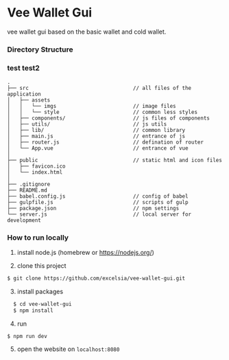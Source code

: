 # Vee Wallet Gui

vee wallet gui based on the basic wallet and cold wallet.

### Directory Structure

### test test2

```
.
├── src                                  // all files of the application
│   ├── assets
│   │   └── imgs                         // image files
│   │   └── style                        // common less styles
│   ├── components/                      // js files of components
│   ├── utils/                           // js utils
│   ├── lib/                             // common library
│   ├── main.js                          // entrance of js
│   ├── router.js                        // defination of router
│   └── App.vue                          // entrance of vue
│
├── public                               // static html and icon files
│   ├── favicon.ico
│   └── index.html
│
├── .gitignore
├── README.md
├── babel.config.js                      // config of babel
├── gulpfile.js                          // scripts of gulp
├── package.json                         // npm settings
└── server.js                            // local server for development
```

### How to run locally

  1. install node.js (homebrew or https://nodejs.org/)

  2. clone this project

``` bash
$ git clone https://github.com/excelsia/vee-wallet-gui.git
```

  3. install packages

```bash
  $ cd vee-wallet-gui
  $ npm install
```

  4. run

```
$ npm run dev
```
  5. open the website on ```localhost:8080```


